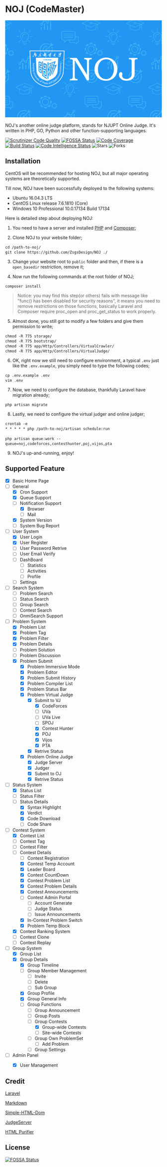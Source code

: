 # NOJ (CodeMaster)

![NOJ](/noj.png)

NOJ's another online judge platform, stands for NJUPT Online Judge. It's written in PHP, GO, Python and other function-supporting languages.

[![Scrutinizer Code Quality](https://scrutinizer-ci.com/g/ZsgsDesign/NOJ/badges/quality-score.png?b=master)](https://scrutinizer-ci.com/g/ZsgsDesign/NOJ/?branch=master)
[![FOSSA Status](https://app.fossa.io/api/projects/git%2Bgithub.com%2FZsgsDesign%2FCodeMaster.svg?type=shield)](https://app.fossa.io/projects/git%2Bgithub.com%2FZsgsDesign%2FCodeMaster?ref=badge_shield)
[![Code Coverage](https://scrutinizer-ci.com/g/ZsgsDesign/NOJ/badges/coverage.png?b=master)](https://scrutinizer-ci.com/g/ZsgsDesign/NOJ/?branch=master)
[![Build Status](https://scrutinizer-ci.com/g/ZsgsDesign/NOJ/badges/build.png?b=master)](https://scrutinizer-ci.com/g/ZsgsDesign/NOJ/build-status/master)
[![Code Intelligence Status](https://scrutinizer-ci.com/g/ZsgsDesign/NOJ/badges/code-intelligence.svg?b=master)](https://scrutinizer-ci.com/code-intelligence)
![Stars](https://img.shields.io/github/stars/zsgsdesign/noj.svg)
![Forks](https://img.shields.io/github/forks/zsgsdesign/noj.svg)

## Installation

CentOS will be recommended for hosting NOJ, but all major operating systems are theoretically supported.

Till now, NOJ have been successfully deployed to the following systems:

- Ubuntu 16.04.3 LTS
- CentOS Linux release 7.6.1810 (Core)
- Windows 10 Professional 10.0.17134 Build 17134

Here is detailed step about deploying NOJ:

1. You need to have a server and installed [PHP](http://php.net/downloads.php) and [Composer](https://getcomposer.org);

2. Clone NOJ to your website folder;

```
cd /path-to-noj/
git clone https://github.com/ZsgsDesign/NOJ ./
```

3. Change your website root to `public` folder and then, if there is a `open_basedir` restriction, remove it;

4. Now run the following commands at the root folder of NOJ;

```
composer install
```

> Notice: you may find this step(or others) fails with message like "func() has been disabled for security reasons", it means you need to remove restrictions on those functions, basically Laravel and Composer require proc_open and proc_get_status to work properly.

5. Almost done, you still got to modify a few folders and give them permission to write;

```
chmod -R 775 storage/
chmod -R 775 bootstrap/
chmod -R 775 app/Http/Controllers/VirtualCrawler/
chmod -R 775 app/Http/Controllers/VirtualJudge/
```

6. OK, right now we still need to configure environment, a typical `.env` just like the `.env.example`, you simply need to type the following codes;

```
cp .env.example .env
vim .env
```

7. Now, we need to configure the database, thankfully Laravel have migration already;

```
php artisan migrate
```

8. Lastly, we need to configure the virtual judger and online judger;

```
crontab -e
* * * * * php /path-to-noj/artisan schedule:run

php artisan queue:work --queue=noj,codeforces,contesthunter,poj,vijos,pta
```

9. NOJ's up-and-running, enjoy!

## Supported Feature

- [X] Basic Home Page
- [ ] General
    - [X] Cron Support
    - [X] Queue Support
    - [ ] Notification Support
        - [X] Browser
        - [ ] Mail
    - [X] System Version
    - [ ] System Bug Report
- [ ] User System
    - [X] User Login
    - [X] User Register
    - [ ] User Password Retrive
    - [ ] User Email Verify
    - [ ] DashBoard
        - [ ] Statistics
        - [ ] Activities
        - [ ] Profile
    - [ ] Settings
- [ ] Search System
    - [ ] Problem Search
    - [ ] Status Search
    - [ ] Group Search
    - [ ] Contest Search
    - [ ] OnmiSearch Support
- [ ] Problem System
    - [X] Problem List
    - [X] Problem Tag
    - [X] Problem Filter
    - [X] Problem Details
    - [ ] Problem Solution
    - [ ] Problem Discussion
    - [X] Problem Submit
        - [X] Problem Immersive Mode
        - [X] Problem Editor
        - [X] Problem Submit History
        - [X] Problem Compiler List
        - [X] Problem Status Bar
        - [X] Problem Virtual Judge
            - [X] Submit to VJ
                - [X] CodeForces
                - [ ] UVa
                - [ ] UVa Live
                - [ ] SPOJ
                - [X] Contest Hunter
                - [X] POJ
                - [X] Vijos
                - [X] PTA
            - [X] Retrive Status
        - [X] Problem Online Judge
            - [X] Judge Server
            - [X] Judger
            - [X] Submit to OJ
            - [X] Retrive Status
- [ ] Status System
    - [X] Status List
    - [ ] Status Filter
    - [ ] Status Details
        - [X] Syntax Highlight
        - [X] Verdict
        - [X] Code Download
        - [ ] Code Share
- [ ] Contest System
    - [X] Contest List
    - [ ] Contest Tag
    - [ ] Contest Filter
    - [ ] Contest Details
        - [ ] Contest Registration
        - [X] Contest Temp Account
        - [X] Leader Board
        - [X] Contest CountDown
        - [X] Contest Problem List
        - [X] Contest Problem Details
        - [X] Contest Announcements
        - [ ] Contest Admin Portal
            - [ ] Account Generate
            - [ ] Judge Status
            - [ ] Issue Announcements
        - [X] In-Contest Problem Switch
        - [X] Problem Temp Block
    - [X] Contest Ranking System
    - [ ] Contest Clone
    - [ ] Contest Replay
- [ ] Group System
    - [X] Group List
    - [X] Group Details
        - [X] Group Timeline
        - [ ] Group Member Management
            - [ ] Invite
            - [ ] Delete
            - [ ] Sub Group
        - [X] Group Profile
        - [X] Group General Info
        - [ ] Group Functions
            - [ ] Group Announcement
            - [ ] Group Posts
            - [ ] Group Contests
                - [X] Group-wide Contests
                - [ ] Site-wide Contests
            - [ ] Group Own ProblemSet
                - [ ] Add Problem
            - [ ] Group Settings
- [ ] Admin Panel
    - [X] User Management


## Credit

[Laravel](https://github.com/laravel/laravel)

[Markdown](https://github.com/GrahamCampbell/Laravel-Markdown)

[Simple-HTML-Dom](https://github.com/Kub-AT/php-simple-html-dom-parser)

[JudgeServer](https://github.com/MarkLux/JudgeServer)

[HTML Purifier](https://github.com/mewebstudio/Purifier)


## License
[![FOSSA Status](https://app.fossa.io/api/projects/git%2Bgithub.com%2FZsgsDesign%2FCodeMaster.svg?type=large)](https://app.fossa.io/projects/git%2Bgithub.com%2FZsgsDesign%2FCodeMaster?ref=badge_large)
